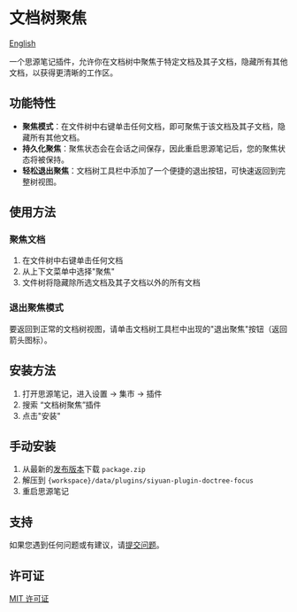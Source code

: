 # 文档树聚焦

[English](./README.md)

一个思源笔记插件，允许你在文档树中聚焦于特定文档及其子文档，隐藏所有其他文档，以获得更清晰的工作区。

## 功能特性

- **聚焦模式**：在文件树中右键单击任何文档，即可聚焦于该文档及其子文档，隐藏所有其他文档。
- **持久化聚焦**：聚焦状态会在会话之间保存，因此重启思源笔记后，您的聚焦状态将被保持。
- **轻松退出聚焦**：文档树工具栏中添加了一个便捷的退出按钮，可快速返回到完整树视图。

## 使用方法

### 聚焦文档

1. 在文件树中右键单击任何文档
2. 从上下文菜单中选择"聚焦"
3. 文件树将隐藏除所选文档及其子文档以外的所有文档

### 退出聚焦模式

要返回到正常的文档树视图，请单击文档树工具栏中出现的"退出聚焦"按钮（返回箭头图标）。

## 安装方法

1. 打开思源笔记，进入设置 -> 集市 -> 插件
2. 搜索 “文档树聚焦”插件
3. 点击"安装"

## 手动安装

1. 从最新的[发布版本](https://github.com/username/siyuan-plugin-doctree-focus/releases)下载 `package.zip`
2. 解压到 `{workspace}/data/plugins/siyuan-plugin-doctree-focus`
3. 重启思源笔记


## 支持

如果您遇到任何问题或有建议，请[提交问题](https://github.com/Achuan-2/siyuan-plugin-doctree-focus/issues)。

## 许可证

[MIT 许可证](./LICENSE)